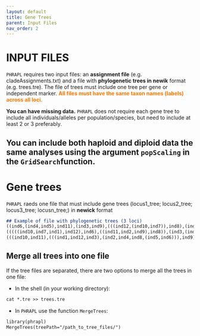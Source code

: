 ```yaml
---
layout: default
title: Gene Trees
parent: Input Files
nav_order: 2
---
```


INPUT FILES
=======

`PHRAPL` requires two input files: an **assignment file** (e.g. cladeAssignments.txt) and a file with **phylogenetic trees in newik** format (e.g. trees.tre). The file of trees must include one tree per gene or independent marker. __<font color='#ff7700'>All files must have the same taxon names (labels) across all loci.</font>__

**You can have missing data.** `PHRAPL` does not require each gene tree to include all individuals/alleles per population/species, but need to include at least 2 or 3 preferably.

**You can include both haploid and diploid data the same analyses** using the argument `popScaling` in the `GridSearch`function.
---
# Gene trees
`PHRAPL` raeds one file that must include gene trees (locus1_tree; locus2_tree; locus3_tree; locusn_tree;) in **newick** format

```markdown
## Example of file with phylogenetic trees (3 loci)
((ind6,(ind4,ind5),ind11),(ind3,ind9),(((ind12,(ind10,ind7)),ind8),(ind1,ind2)));
(((((ind10,ind7,ind1),ind12),ind6),((ind11,ind2,ind9),ind8)),(ind3,(ind4,ind5)));
(((ind10,ind11),(((ind1,ind12,ind3),(ind2,ind4,ind8,(ind5,ind6))),ind9)),ind7);
```


## Merge all trees into one file
If the tree files are separated, there are two options to merge all the trees in one file:
*	In the shell (in your working directory): 
```markdown
cat *.tre >> trees.tre
```

*	In `PHRAPL` use the function `MergeTrees`:  
```markdown
library(phrapl)
MergeTrees(treePath="/path_to_tree_files/")
```
